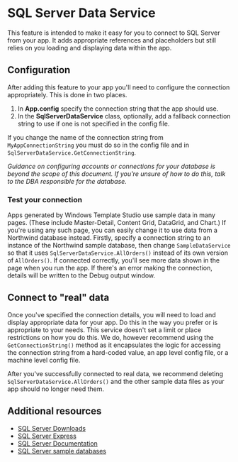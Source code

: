 # SQL Server Data Service

This feature is intended to make it easy for you to connect to SQL Server from your app. It adds appropriate references and placeholders but still relies on you loading and displaying data within the app.

## Configuration

After adding this feature to your app you'll need to configure the connection appropriately. This is done in two places.

1. In **App.config** specify the connection string that the app should use.
2. In the **SqlServerDataService** class, optionally, add a fallback connection string to use if one is not specified in the config file.

If you change the name of the connection string from `MyAppConnectionString` you must do so in the config file and in `SqlServerDataService.GetConnectionString`.

_Guidance on configuring accounts or connections for your database is beyond the scope of this document. If you're unsure of how to do this, talk to the DBA responsible for the database._

### Test your connection

Apps generated by Windows Template Studio use sample data in many pages. (These include Master-Detail, Content Grid, DataGrid, and Chart.) If you're using any such page, you can easily change it to use data from a Northwind database instead. Firstly, specify a connection string to an instance of the Northwind sample database, then change `SampleDataService` so that it uses `SqlServerDataService.AllOrders()` instead of its own version of `AllOrders()`. If connected correctly, you'll see more data shown in the page when you run the app. If there's an error making the connection, details will be written to the Debug output window.

## Connect to "real" data

Once you've specified the connection details, you will need to load and display appropriate data for your app. Do this in the way you prefer or is appropriate to your needs. This service doesn't set a limit or place restrictions on how you do this. We do, however recommend using the `GetConnectionString()` method as it encapsulates the logic for accessing the connection string from a hard-coded value, an app level config file, or a machine level config file.

After you've successfully connected to real data, we recommend deleting `SqlServerDataService.AllOrders()` and the other sample data files as your app should no longer need them.

## Additional resources

- [SQL Server Downloads](https://www.microsoft.com/en-gb/sql-server/sql-server-downloads)
- [SQL Server Express](https://www.microsoft.com/sql-server/sql-server-editions-express)
- [SQL Server Documentation](https://docs.microsoft.com/sql/sql-server/sql-server-technical-documentation)
- [SQL Server sample databases](https://github.com/microsoft/sql-server-samples/tree/master/samples/databases)

